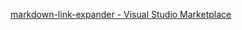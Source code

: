 [markdown-link-expander - Visual Studio Marketplace](https://marketplace.visualstudio.com/items?itemName=skn0tt.markdown-link-expander)